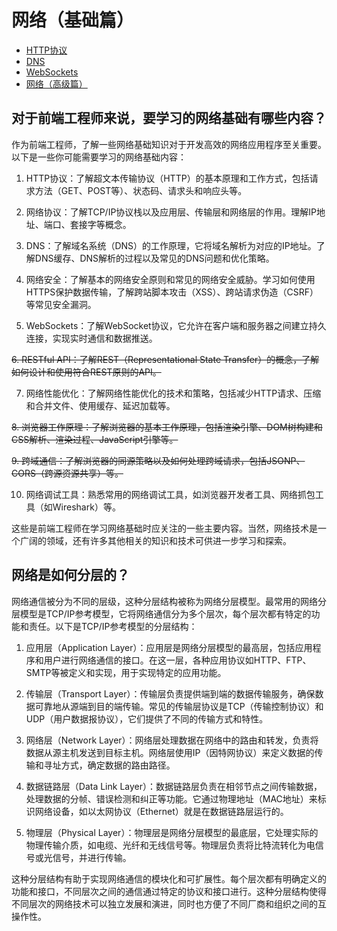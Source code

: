 # 网络（基础篇）

- [HTTP协议](http.md)
- [DNS](dns.md)
- [WebSockets](web_sockets.md)
- [网络（高级篇）](./advanced/index0.md)

## 对于前端工程师来说，要学习的网络基础有哪些内容？
作为前端工程师，了解一些网络基础知识对于开发高效的网络应用程序至关重要。以下是一些你可能需要学习的网络基础内容：

1. HTTP协议：了解超文本传输协议（HTTP）的基本原理和工作方式，包括请求方法（GET、POST等）、状态码、请求头和响应头等。

2. 网络协议：了解TCP/IP协议栈以及应用层、传输层和网络层的作用。理解IP地址、端口、套接字等概念。

3. DNS：了解域名系统（DNS）的工作原理，它将域名解析为对应的IP地址。了解DNS缓存、DNS解析的过程以及常见的DNS问题和优化策略。

4. 网络安全：了解基本的网络安全原则和常见的网络安全威胁。学习如何使用HTTPS保护数据传输，了解跨站脚本攻击（XSS）、跨站请求伪造（CSRF）等常见安全漏洞。

5. WebSockets：了解WebSocket协议，它允许在客户端和服务器之间建立持久连接，实现实时通信和数据推送。

~~6. RESTful API：了解REST（Representational State Transfer）的概念，了解如何设计和使用符合REST原则的API。~~

7. 网络性能优化：了解网络性能优化的技术和策略，包括减少HTTP请求、压缩和合并文件、使用缓存、延迟加载等。

~~8. 浏览器工作原理：了解浏览器的基本工作原理，包括渲染引擎、DOM树构建和CSS解析、渲染过程、JavaScript引擎等。~~

~~9. 跨域通信：了解浏览器的同源策略以及如何处理跨域请求，包括JSONP、CORS（跨源资源共享）等。~~

10. 网络调试工具：熟悉常用的网络调试工具，如浏览器开发者工具、网络抓包工具（如Wireshark）等。

这些是前端工程师在学习网络基础时应关注的一些主要内容。当然，网络技术是一个广阔的领域，还有许多其他相关的知识和技术可供进一步学习和探索。

## 网络是如何分层的？
网络通信被分为不同的层级，这种分层结构被称为网络分层模型。最常用的网络分层模型是TCP/IP参考模型，它将网络通信分为多个层次，每个层次都有特定的功能和责任。以下是TCP/IP参考模型的分层结构：

1. 应用层（Application Layer）：应用层是网络分层模型的最高层，包括应用程序和用户进行网络通信的接口。在这一层，各种应用协议如HTTP、FTP、SMTP等被定义和实现，用于实现特定的应用功能。

2. 传输层（Transport Layer）：传输层负责提供端到端的数据传输服务，确保数据可靠地从源端到目的端传输。常见的传输层协议是TCP（传输控制协议）和UDP（用户数据报协议），它们提供了不同的传输方式和特性。

3. 网络层（Network Layer）：网络层处理数据在网络中的路由和转发，负责将数据从源主机发送到目标主机。网络层使用IP（因特网协议）来定义数据的传输和寻址方式，确定数据的路由路径。

4. 数据链路层（Data Link Layer）：数据链路层负责在相邻节点之间传输数据，处理数据的分帧、错误检测和纠正等功能。它通过物理地址（MAC地址）来标识网络设备，如以太网协议（Ethernet）就是在数据链路层运行的。

5. 物理层（Physical Layer）：物理层是网络分层模型的最底层，它处理实际的物理传输介质，如电缆、光纤和无线信号等。物理层负责将比特流转化为电信号或光信号，并进行传输。

这种分层结构有助于实现网络通信的模块化和可扩展性。每个层次都有明确定义的功能和接口，不同层次之间的通信通过特定的协议和接口进行。这种分层结构使得不同层次的网络技术可以独立发展和演进，同时也方便了不同厂商和组织之间的互操作性。